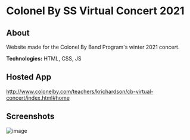 # Colonel By SS Virtual Concert 2021
## About
Website made for the Colonel By Band Program's winter 2021 concert.

**Technologies:** HTML, CSS, JS

## Hosted App
http://www.colonelby.com/teachers/krichardson/cb-virtual-concert/index.html#home

## Screenshots
![image](https://user-images.githubusercontent.com/56516912/120905453-1e079a80-c620-11eb-9237-720dc57b4931.png)
